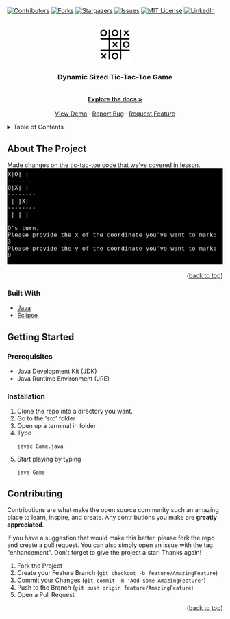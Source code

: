 <div id="top"></div>

<!-- PROJECT SHIELDS -->
[![Contributors][contributors-shield]][contributors-url]
[![Forks][forks-shield]][forks-url]
[![Stargazers][stars-shield]][stars-url]
[![Issues][issues-shield]][issues-url]
[![MIT License][license-shield]][license-url]
[![LinkedIn][linkedin-shield]][linkedin-url]



<!-- PROJECT LOGO -->
<br />
<div align="center">
  <a href="https://github.com/github_username/repo_name">
    <img src="/assets/logo.png" alt="Logo" width="80" height="80">
  </a>

<h3 align="center">Dynamic Sized Tic-Tac-Toe Game</h3>

  <p align="center">
    <br />
    <a href="https://github.com/github_username/repo_name"><strong>Explore the docs »</strong></a>
    <br />
    <br />
    <a href="https://github.com/github_username/repo_name">View Demo</a>
    ·
    <a href="https://github.com/github_username/repo_name/issues">Report Bug</a>
    ·
    <a href="https://github.com/github_username/repo_name/issues">Request Feature</a>
  </p>
</div>



<!-- TABLE OF CONTENTS -->
<details>
  <summary>Table of Contents</summary>
  <ol>
    <li>
      <a href="#about-the-project">About The Project</a>
      <ul>
        <li><a href="#built-with">Built With</a></li>
      </ul>
    </li>
    <li>
      <a href="#getting-started">Getting Started</a>
      <ul>
        <li><a href="#prerequisites">Prerequisites</a></li>
        <li><a href="#installation">Installation</a></li>
      </ul>
    </li>
  </ol>
</details>

<!-- ABOUT THE PROJECT -->
## About The Project
Made changes on the tic-tac-toe code that we've covered in lesson.
![img](/assets/gamePlay.png)

<p align="right">(<a href="#top">back to top</a>)</p>

### Built With

* [Java](https://www.oracle.com/en/java/)
* [Eclipse](https://www.eclipse.org/downloads/)

<!-- GETTING STARTED -->
## Getting Started

### Prerequisites

* Java Development Kit (JDK)
* Java Runtime Environment (JRE)
 
### Installation

1. Clone the repo into a directory you want.
2. Go to the 'src' folder
3. Open up a terminal in folder
4. Type
   ```
   javac Game.java
   ```
5. Start playing by typing
   ```
   java Game
   ```
   
<!-- CONTRIBUTING -->
## Contributing

Contributions are what make the open source community such an amazing place to learn, inspire, and create. Any contributions you make are **greatly appreciated**.

If you have a suggestion that would make this better, please fork the repo and create a pull request. You can also simply open an issue with the tag "enhancement".
Don't forget to give the project a star! Thanks again!

1. Fork the Project
2. Create your Feature Branch (`git checkout -b feature/AmazingFeature`)
3. Commit your Changes (`git commit -m 'Add some AmazingFeature'`)
4. Push to the Branch (`git push origin feature/AmazingFeature`)
5. Open a Pull Request

<p align="right">(<a href="#top">back to top</a>)</p>



<!-- MARKDOWN LINKS & IMAGES -->
<!-- https://www.markdownguide.org/basic-syntax/#reference-style-links -->
[contributors-shield]: https://img.shields.io/github/contributors/baranacikgoz/dynamic-tic-tac-toe-game.svg?style=for-the-badge
[contributors-url]: https://github.com/baranacikgoz/dynamic-tic-tac-toe-game/graphs/contributors
[forks-shield]: https://img.shields.io/github/forks/baranacikgoz/dynamic-tic-tac-toe-game.svg?style=for-the-badge
[forks-url]: https://github.com/baranacikgoz/dynamic-tic-tac-toe-game/network/members
[stars-shield]: https://img.shields.io/github/stars/baranacikgoz/dynamic-tic-tac-toe-game.svg?style=for-the-badge
[stars-url]: https://github.com/baranacikgoz/dynamic-tic-tac-toe-game/stargazers
[issues-shield]: https://img.shields.io/github/issues/baranacikgoz/dynamic-tic-tac-toe-game.svg?style=for-the-badge
[issues-url]: https://github.com/baranacikgoz/dynamic-tic-tac-toe-game/issues
[license-shield]: https://img.shields.io/github/license/gbaranacikgoz/dynamic-tic-tac-toe-game.svg?style=for-the-badge
[license-url]: https://github.com/baranacikgoz/dynamic-tic-tac-toe-game/blob/master/LICENSE.txt
[linkedin-shield]: https://img.shields.io/badge/-LinkedIn-black.svg?style=for-the-badge&logo=linkedin&colorB=555
[linkedin-url]: https://linkedin.com/in/baran-acikgoz/
